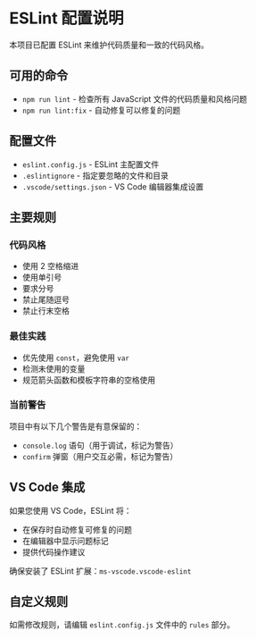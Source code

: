 # ESLint 配置说明

本项目已配置 ESLint 来维护代码质量和一致的代码风格。

## 可用的命令

- `npm run lint` - 检查所有 JavaScript 文件的代码质量和风格问题
- `npm run lint:fix` - 自动修复可以修复的问题

## 配置文件

- `eslint.config.js` - ESLint 主配置文件
- `.eslintignore` - 指定要忽略的文件和目录
- `.vscode/settings.json` - VS Code 编辑器集成设置

## 主要规则

### 代码风格
- 使用 2 空格缩进
- 使用单引号
- 要求分号
- 禁止尾随逗号
- 禁止行末空格

### 最佳实践
- 优先使用 `const`，避免使用 `var`
- 检测未使用的变量
- 规范箭头函数和模板字符串的空格使用

### 当前警告
项目中有以下几个警告是有意保留的：
- `console.log` 语句（用于调试，标记为警告）
- `confirm` 弹窗（用户交互必需，标记为警告）

## VS Code 集成

如果您使用 VS Code，ESLint 将：
- 在保存时自动修复可修复的问题
- 在编辑器中显示问题标记
- 提供代码操作建议

确保安装了 ESLint 扩展：`ms-vscode.vscode-eslint`

## 自定义规则

如需修改规则，请编辑 `eslint.config.js` 文件中的 `rules` 部分。
